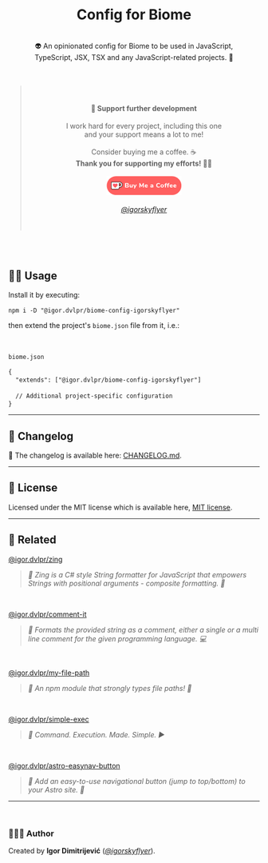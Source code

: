 <h1 align="center">Config for Biome</h1>

<br>

<div align="center">
  👽 An opinionated config for Biome to be used in JavaScript,
  <br>
  TypeScript, JSX, TSX and any JavaScript-related projects. 🐺
</div>

<br>
<br>

<div align="center">
  <blockquote>
    <br>
    <h4>💖 Support further development</h4>
    <span>I work hard for every project, including this one
    <br>
    and your support means a lot to me!
    <br>
    <br>
    Consider buying me a coffee. ☕
    <br>
    <strong>Thank you for supporting my efforts! 🙏😊</strong></span>
    <br>
    <br>
    <a href="https://ko-fi.com/igorskyflyer" target="_blank"><img src="https://raw.githubusercontent.com/igorskyflyer/igorskyflyer/main/assets/ko-fi.png" alt="Donate to igorskyflyer" width="150"></a>
    <br>
    <br>
    <a href="https://github.com/igorskyflyer"><em>@igorskyflyer</em></a>
    <br>
    <br>
    <br>
  </blockquote>
</div>

<br>
<br>

## 🕵🏼 Usage

Install it by executing:

```shell
npm i -D "@igor.dvlpr/biome-config-igorskyflyer"
```

then extend the project's `biome.json` file from it, i.e.:

<br>

`biome.json`
```jsonc
{
  "extends": ["@igor.dvlpr/biome-config-igorskyflyer"]

  // Additional project-specific configuration
}
```

---

## 📝 Changelog

📑 The changelog is available here: [CHANGELOG.md](https://github.com/igorskyflyer/npm-biome-config-igorskyflyer/blob/main/CHANGELOG.md).

---

## 🪪 License

Licensed under the MIT license which is available here, [MIT license](https://github.com/igorskyflyer/npm-biome-config-igorskyflyer/blob/main/LICENSE).

---

## 🧬 Related

[@igor.dvlpr/zing](https://www.npmjs.com/package/@igor.dvlpr/zing)

> _🐌 Zing is a C# style String formatter for JavaScript that empowers Strings with positional arguments - composite formatting. 🚀_

<br>

[@igor.dvlpr/comment-it](https://www.npmjs.com/package/@igor.dvlpr/comment-it)

> _📜 Formats the provided string as a comment, either a single or a multi line comment for the given programming language. 💻_

<br>

[@igor.dvlpr/my-file-path](https://www.npmjs.com/package/@igor.dvlpr/my-file-path)

> _🌟 An npm module that strongly types file paths! 🥊_

<br>

[@igor.dvlpr/simple-exec](https://www.npmjs.com/package/@igor.dvlpr/simple-exec)

> _🕺 Command. Execution. Made. Simple. ▶_

<br>

[@igor.dvlpr/astro-easynav-button](https://www.npmjs.com/package/@igor.dvlpr/astro-easynav-button)

> _🧭 Add an easy-to-use navigational button (jump to top/bottom) to your Astro site. 🔼_

---

<br>

### 👨🏻‍💻 Author
Created by **Igor Dimitrijević** ([*@igorskyflyer*](https://github.com/igorskyflyer/)).
